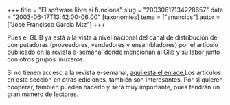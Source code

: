 +++
title = "El software libre sí funciona"
slug = "20030617134228657"
date = "2003-06-17T13:42:00-06:00"
[taxonomies]
tema = ["anuncios"]
autor = ["Jose Francisco Garcia Mtz"]
+++

Pues el GLIB ya está a la vista a nivel nacional del canal de
distribución de computadoras (proveedores, vendedores y ensambladores)
por el artículo publicado en la revista e-semanal donde mencionan al
Glib y su labor junto con otros grupos linuxeros.

<!-- more -->
Si no tienen acceso a la revista e-semanal, [aquí está el
enlace.](http://www.esemanal.com.mx/articulos.php?id_sec=5&id_art=112&id_ejemplar=)Los
artículos en esta sección en otras ediciones, también son interesantes.
Por si quieren cooperar, también pueden hacerlo y será muy importante,
pues tendrán un gran número de lectores.
